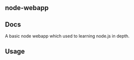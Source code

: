 node-webapp
------------

## Docs

A basic node webapp which used to learning node.js in depth.

## Usage